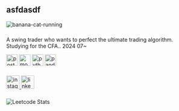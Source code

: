 
<h2 align="left">asfdasdf</h2>

![banana-cat-running](https://github.com/kokoavailable/kokoavailable/assets/165033012/06cf2180-072e-4235-ab6f-f77e3fde0cc6)

###
A swing trader who wants to perfect the ultimate trading algorithm.
<br>
Studying for the CFA.. 2024 07~

<link rel="stylesheet" type='text/css' href="https://cdn.jsdelivr.net/gh/devicons/devicon@latest/devicon.min.css" />
          
<div align="left">
  <img src="https://cdn.jsdelivr.net/gh/devicons/devicon/icons/postgresql/postgresql-original.svg" height="30" alt="postgresql logo" />
  <img src="https://cdn.jsdelivr.net/gh/devicons/devicon/icons/mongodb/mongodb-original.svg" height="30" alt="mongodb logo" />
  <img src="https://cdn.jsdelivr.net/gh/devicons/devicon/icons/python/python-original.svg" height="30" alt="python logo"  />
  <img src="https://github.com/kokoavailable/kokoavailable/main/image_with_white_bg.png" height="30" alt="pandas logo with white background" />
          
          
          
  <img width="12" />
</div>

###
<div align="left">
  <a href="https://www.instagram.com/monsangter_invest">
  <img src="https://img.shields.io/static/v1?message=Instagram&logo=instagram&label=&color=E4405F&logoColor=white&labelColor=&style=for-the-badge" height="35" alt="instagram logo"  />
  </a>
  <img src="https://img.shields.io/static/v1?message=LinkedIn&logo=linkedin&label=&color=0077B5&logoColor=white&labelColor=&style=for-the-badge" height="35" alt="linkedin logo"  />
</div>

###
![Leetcode Stats](https://leetcard.jacoblin.cool/PaulBae?theme=dark&font=Pacifico%20Brush&ext=activity)
